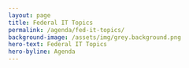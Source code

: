 ```yaml
---
layout: page
title: Federal IT Topics
permalink: /agenda/fed-it-topics/
background-image: /assets/img/grey.background.png
hero-text: Federal IT Topics
hero-byline: Agenda
---
```

